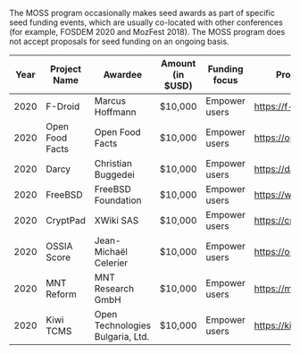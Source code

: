 The MOSS program occasionally makes seed awards as part of specific seed funding events, which are usually co-located with other conferences (for example, FOSDEM 2020 and MozFest 2018). The MOSS program does not accept proposals for seed funding on an ongoing basis.

|Year| Project Name  | Awardee  |  Amount (in $USD) |  Funding focus | Project website  |
|---|---|---|---|---|---|
|2020|F-Droid|Marcus Hoffmann|$10,000|Empower users|https://f-droid.org/|
|2020|Open Food Facts|Open Food Facts|$10,000|Empower users|https://openfoodfacts.org/|
|2020|Darcy|Christian Buggedei|$10,000|Empower users|https://darcy.is/|
|2020|FreeBSD|FreeBSD Foundation|$10,000|Empower users|https://www.freebsd.org/|
|2020|CryptPad|XWiki SAS|$10,000|Empower users|https://cryptpad.fr/|
|2020|OSSIA Score|Jean-Michaël Celerier|$10,000|Empower users|https://ossia.io/|
|2020|MNT Reform|MNT Research GmbH|$10,000|Empower users|https://mntre.com/|
|2020|Kiwi TCMS|Open Technologies Bulgaria, Ltd.|$10,000|Empower users|https://kiwitcms.eu/|
